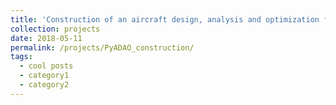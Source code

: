 ```yaml
---
title: 'Construction of an aircraft design, analysis and optimization framework: PyADAO'
collection: projects
date: 2018-05-11
permalink: /projects/PyADAO_construction/
tags:
  - cool posts
  - category1
  - category2
---
```

